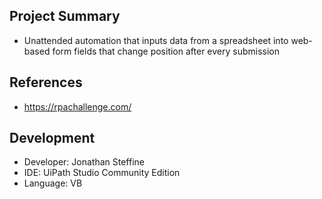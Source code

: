 ## Project Summary
- Unattended automation that inputs data from a spreadsheet into web-based form fields that change position after every submission

## References
- https://rpachallenge.com/

## Development
- Developer: Jonathan Steffine
- IDE: UiPath Studio Community Edition
- Language: VB
